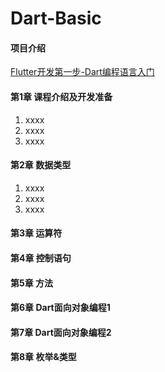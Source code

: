 # Dart-Basic

#### 项目介绍

[Flutter开发第一步-Dart编程语言入门](https://www.imooc.com/learn/1035)


#### 第1章 课程介绍及开发准备

1. xxxx
2. xxxx
3. xxxx

#### 第2章 数据类型

1. xxxx
2. xxxx
3. xxxx

#### 第3章 运算符


#### 第4章 控制语句


#### 第5章 方法


#### 第6章 Dart面向对象编程1


#### 第7章 Dart面向对象编程2


#### 第8章 枚举&类型